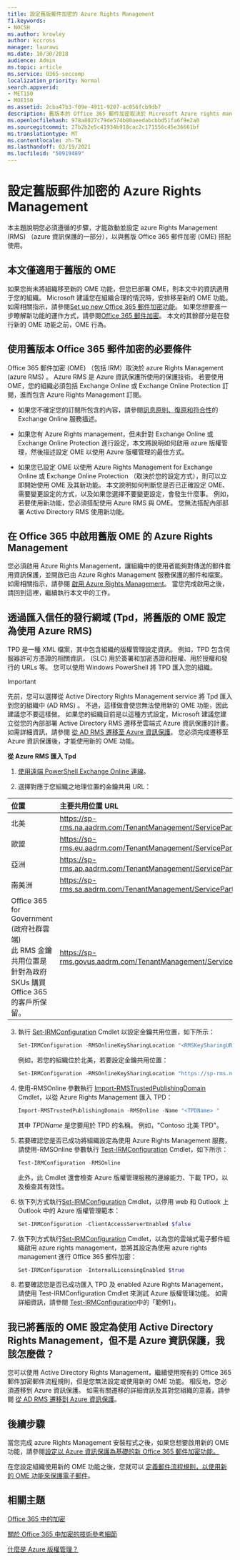 ```yaml
---
title: 設定舊版郵件加密的 Azure Rights Management
f1.keywords:
- NOCSH
ms.author: krowley
author: kccross
manager: laurawi
ms.date: 10/30/2018
audience: Admin
ms.topic: article
ms.service: O365-seccomp
localization_priority: Normal
search.appverid:
- MET150
- MOE150
ms.assetid: 2cba47b3-f09e-4911-9207-ac056fcb9db7
description: 舊版本的 Office 365 郵件加密取決於 Microsoft Azure rights management (先前稱為 Windows Azure Active Directory rights management) 。
ms.openlocfilehash: 978a8027c79de574b80aeedabcbbd51fa6f9e2a0
ms.sourcegitcommit: 27b2b2e5c41934b918cac2c171556c45e36661bf
ms.translationtype: MT
ms.contentlocale: zh-TW
ms.lasthandoff: 03/19/2021
ms.locfileid: "50919489"
---
```

# <a name="set-up-azure-rights-management-for-the-previous-version-of-message-encryption"></a>設定舊版郵件加密的 Azure Rights Management

本主題說明您必須遵循的步驟，才能啟動並設定 azure Rights Management (RMS) （azure 資訊保護的一部分），以與舊版 Office 365 郵件加密 (OME) 搭配使用。

## <a name="this-article-only-applies-to-the-previous-version-of-ome"></a>本文僅適用于舊版的 OME

如果您尚未將組織移至新的 OME 功能，但您已部署 OME，則本文中的資訊適用于您的組織。 Microsoft 建議您在組織合理的情況時，安排移至新的 OME 功能。 如需相關指示，請參閱[Set up new Office 365 郵件加密功能](set-up-new-message-encryption-capabilities.md)。 如果您想要進一步瞭解新功能的運作方式，請參閱[Office 365 郵件加密](ome.md)。 本文的其餘部分是在發行新的 OME 功能之前，OME 行為。

## <a name="prerequisites-for-using-the-previous-version-of-office-365-message-encryption"></a>使用舊版本 Office 365 郵件加密的必要條件
<a name="warmprereqs"> </a>

Office 365 郵件加密 (OME) （包括 IRM）取決於 azure Rights Management (azure RMS) 。 Azure RMS 是 Azure 資訊保護所使用的保護技術。 若要使用 OME，您的組織必須包括 Exchange Online 或 Exchange Online Protection 訂閱，進而包含 Azure Rights Management 訂閱。
  
- 如果您不確定您的訂閱所包含的內容，請參閱[訊息原則、復原和符合性](/office365/servicedescriptions/exchange-online-service-description/message-policy-and-compliance)的 Exchange Online 服務描述。

- 如果您有 Azure Rights management，但未針對 Exchange Online 或 Exchange Online Protection 進行設定，本文將說明如何啟用 azure 版權管理，然後描述設定 OME 以使用 Azure 版權管理的最佳方式。

- 如果您已設定 OME 以使用 Azure Rights Management for Exchange Online 或 Exchange Online Protection （取決於您的設定方式），則可以立即開始使用 OME 及其新功能。 本文說明如何判斷您是否已正確設定 OME、需要變更設定的方式，以及如果您選擇不要變更設定，會發生什麼事。 例如，若要使用新功能，您必須搭配使用 Azure RMS 與 OME。 您無法搭配內部部署 Active Directory RMS 使用新功能。

## <a name="activate-azure-rights-management-for--the-previous-version-of-ome-in-office-365"></a>在 Office 365 中啟用舊版 OME 的 Azure Rights Management

您必須啟用 Azure Rights Management，讓組織中的使用者能夠對傳送的郵件套用資訊保護，並開啟已由 Azure Rights Management 服務保護的郵件和檔案。 如需相關指示，請參閱 [啟用 Azure Rights Management](/azure/information-protection/activate-service)。 當您完成啟用之後，請回到這裡，繼續執行本文中的工作。
  
## <a name="set-up-the-previous-version-of-ome-to-use-azure-rms-by-importing-trusted-publishing-domains-tpds"></a>透過匯入信任的發行網域 (Tpd，將舊版的 OME 設定為使用 Azure RMS) 

TPD 是一種 XML 檔案，其中包含組織的版權管理設定資訊。 例如，TPD 包含伺服器許可方憑證的相關資訊， (SLC) 用於簽署和加密憑證和授權、用於授權和發行的 URLs 等。 您可以使用 Windows PowerShell 將 TPD 匯入您的組織。
  
> [!IMPORTANT]
> 先前，您可以選擇從 Active Directory Rights Management service 將 Tpd 匯入到您的組織中 (AD RMS) 。 不過，這樣做會使您無法使用新的 OME 功能，因此建議您不要這樣做。 如果您的組織目前是以這種方式設定，Microsoft 建議您建立從您的內部部署 Active Directory RMS 遷移至雲端式 Azure 資訊保護的計畫。 如需詳細資訊，請參閱 [從 AD RMS 遷移至 Azure 資訊保護](/information-protection/plan-design/migrate-from-ad-rms-to-azure-rms)。 您必須完成遷移至 Azure 資訊保護後，才能使用新的 OME 功能。
  
 **從 Azure RMS 匯入 Tpd**
  
1. [使用遠端 PowerShell Exchange Online 連線](/powershell/exchange/connect-to-exchange-online-powershell)。

2. 選擇對應于您組織之地理位置的金鑰共用 URL：

|**位置**|**主要共用位置 URL**|
|:-----|:-----|
|北美  <br/> |https://sp-rms.na.aadrm.com/TenantManagement/ServicePartner.svc  <br/> |
|歐盟  <br/> |https://sp-rms.eu.aadrm.com/TenantManagement/ServicePartner.svc  <br/> |
|亞洲  <br/> |https://sp-rms.ap.aadrm.com/TenantManagement/ServicePartner.svc  <br/> |
|南美洲  <br/> |https://sp-rms.sa.aadrm.com/TenantManagement/ServicePartner.svc  <br/> |
|Office 365 for Government (政府社群雲端)  <br/> 此 RMS 金鑰共用位置是針對為政府 SKUs 購買 Office 365 的客戶所保留。  <br/> |https://sp-rms.govus.aadrm.com/TenantManagement/ServicePartner.svc  <br/> |
  
3. 執行 [Set-IRMConfiguration](/powershell/module/exchange/set-irmconfiguration) Cmdlet 以設定金鑰共用位置，如下所示： 

   ```powershell
   Set-IRMConfiguration -RMSOnlineKeySharingLocation "<RMSKeySharingURL >"
   ```
  
   例如，若您的組織位於北美，若要設定金鑰共用位置：

   ```powershell
   Set-IRMConfiguration -RMSOnlineKeySharingLocation "https://sp-rms.na.aadrm.com/TenantManagement/ServicePartner.svc"
   ```

4. 使用-RMSOnline 參數執行 [Import-RMSTrustedPublishingDomain](/powershell/module/exchange/import-rmstrustedpublishingdomain) Cmdlet，以從 Azure Rights Management 匯入 TPD： 

   ```powershell
   Import-RMSTrustedPublishingDomain -RMSOnline -Name "<TPDName> "
   ```

   其中  *TPDName*  是您要用於 TPD 的名稱。 例如，"Contoso 北美 TPD"。 

5. 若要確認您是否已成功將組織設定為使用 Azure Rights Management 服務，請使用-RMSOnline 參數執行 [Test-IRMConfiguration](/powershell/module/exchange/test-irmconfiguration) Cmdlet，如下所示：

   ```powershell
   Test-IRMConfiguration -RMSOnline
   ```

   此外，此 Cmdlet 還會檢查 Azure 版權管理服務的連線能力、下載 TPD，以及檢查其有效性。

6. 依下列方式執行[Set-IRMConfiguration](/powershell/module/exchange/set-irmconfiguration) Cmdlet，以停用 web 和 Outlook 上 Outlook 中的 Azure 版權管理範本： 

   ```powershell
   Set-IRMConfiguration -ClientAccessServerEnabled $false
   ```

7. 依下列方式執行[Set-IRMConfiguration](/powershell/module/exchange/set-irmconfiguration) Cmdlet，以為您的雲端式電子郵件組織啟用 azure rights management，並將其設定為使用 azure rights management 進行 Office 365 郵件加密：

   ```powershell
   Set-IRMConfiguration -InternalLicensingEnabled $true
   ```

8. 若要確認您是否已成功匯入 TPD 及 enabled Azure Rights Management，請使用 Test-IRMConfiguration Cmdlet 來測試 Azure 版權管理功能。 如需詳細資訊，請參閱 [Test-IRMConfiguration](/powershell/module/exchange/test-irmconfiguration)中的「範例1」。

## <a name="i-have-the-previous-version-of-ome-set-up-with-active-directory-rights-management-not-azure-information-protection-what-do-i-do"></a>我已將舊版的 OME 設定為使用 Active Directory Rights Management，但不是 Azure 資訊保護，我該怎麼做？
<a name="importTPDs"> </a>

您可以使用 Active Directory Rights Management，繼續使用現有的 Office 365 郵件加密郵件流程規則，但是您無法設定或使用新的 OME 功能。 相反地，您必須遷移到 Azure 資訊保護。 如需有關遷移的詳細資訊及其對您組織的意義，請參閱 [從 AD RMS 遷移到 Azure 資訊保護](/information-protection/deploy-use/prepare-environment-adrms)。
  
## <a name="next-steps"></a>後續步驟
<a name="importTPDs"> </a>

當您完成 azure Rights Management 安裝程式之後，如果您想要啟用新的 OME 功能，請參閱[設定以 Azure 資訊保護為基礎的新 Office 365 郵件加密功能。](./set-up-new-message-encryption-capabilities.md)
  
在您設定組織使用新的 OME 功能之後，您就可以 [定義郵件流程規則，以使用新的 OME 功能來保護電子郵件](define-mail-flow-rules-to-encrypt-email.md)。
  
## <a name="related-topics"></a>相關主題
<a name="importTPDs"> </a>

[Office 365 中的加密](encryption.md)
  
[關於 Office 365 中加密的技術參考細節](technical-reference-details-about-encryption.md)
  
[什麼是 Azure 版權管理？](/information-protection/understand-explore/what-is-azure-rms)